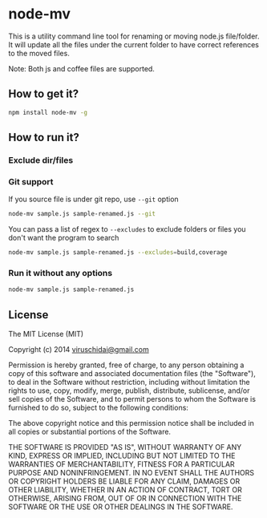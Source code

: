 # node-mv

This is a utility command line tool for renaming or moving node.js file/folder. It will update all the files
under the current folder to have correct references to the moved files.

Note: Both js and coffee files are supported.

## How to get it?

```bash
npm install node-mv -g
```

## How to run it?

### Exclude dir/files

### Git support

If you source file is under git repo, use `--git` option


```bash
node-mv sample.js sample-renamed.js --git
```

You can pass a list of regex to `--excludes` to exclude folders or files you don't want the program to search

```bash
node-mv sample.js sample-renamed.js --excludes=build,coverage
```


### Run it without any options

```bash
node-mv sample.js sample-renamed.js 
```

## License
The MIT License (MIT)

Copyright (c) 2014 viruschidai@gmail.com

Permission is hereby granted, free of charge, to any person obtaining a copy
of this software and associated documentation files (the "Software"), to deal
in the Software without restriction, including without limitation the rights
to use, copy, modify, merge, publish, distribute, sublicense, and/or sell
copies of the Software, and to permit persons to whom the Software is
furnished to do so, subject to the following conditions:

The above copyright notice and this permission notice shall be included in
all copies or substantial portions of the Software.

THE SOFTWARE IS PROVIDED "AS IS", WITHOUT WARRANTY OF ANY KIND, EXPRESS OR
IMPLIED, INCLUDING BUT NOT LIMITED TO THE WARRANTIES OF MERCHANTABILITY,
FITNESS FOR A PARTICULAR PURPOSE AND NONINFRINGEMENT. IN NO EVENT SHALL THE
AUTHORS OR COPYRIGHT HOLDERS BE LIABLE FOR ANY CLAIM, DAMAGES OR OTHER
LIABILITY, WHETHER IN AN ACTION OF CONTRACT, TORT OR OTHERWISE, ARISING FROM,
OUT OF OR IN CONNECTION WITH THE SOFTWARE OR THE USE OR OTHER DEALINGS IN
THE SOFTWARE.
